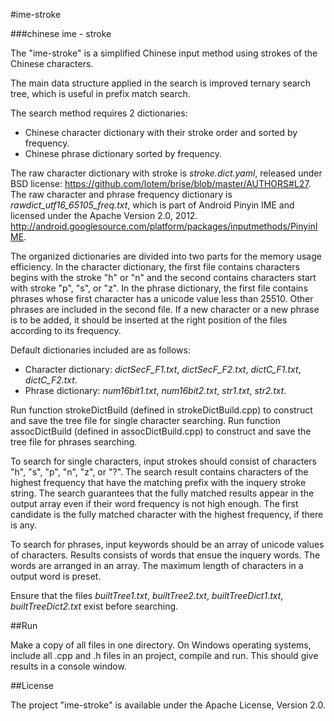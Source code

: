 #ime-stroke

###chinese ime - stroke

The "ime-stroke" is a simplified Chinese input method using strokes of the Chinese characters.

The main data structure applied in the search is improved ternary search tree, which is useful in prefix match search.

The search method requires 2 dictionaries:
* Chinese character dictionary with their stroke order and sorted by frequency.
* Chinese phrase dictionary sorted by frequency.

The raw character dictionary with stroke is *stroke.dict.yaml*, released under BSD license:
https://github.com/lotem/brise/blob/master/AUTHORS#L27.
The raw character and phrase frequency dictionary is *rawdict_utf16_65105_freq.txt*, which is part of Android Pinyin IME and licensed 
under the Apache Version 2.0, 2012.
http://android.googlesource.com/platform/packages/inputmethods/PinyinIME.

The organized dictionaries are divided into two parts for the memory usage efficiency.
In the character dictionary, the first file contains characters begins with the stroke "h" or "n" and the second contains characters start with stroke "p", "s", or "z".
In the phrase dictionary, the first file contains phrases whose first character has a unicode value less than 25510. Other phrases are included in the second file.
If a new character or a new phrase is to be added, it should be inserted at the right position of the files according to its frequency.

Default dictionaries included are as follows:
* Character dictionary: *dictSecF_F1.txt*, *dictSecF_F2.txt*, *dictC_F1.txt*, *dictC_F2.txt*.
* Phrase dictionary: *num16bit1.txt*, *num16bit2.txt*, *str1.txt*, *str2.txt*.

Run function strokeDictBuild (defined in strokeDictBuild.cpp) to construct and save the tree file for single character searching.
Run function assocDictBuild (defined in assocDictBuild.cpp) to construct and save the tree file for phrases searching.

To search for single characters, input strokes should consist of characters "h", "s", "p", "n", "z", or "?".
The search result contains characters of the highest frequency that have the matching prefix with the inquery stroke string.
The search guarantees that the fully matched results appear in the output array even if their word frequency is not high enough.
The first candidate is the fully matched character with the highest frequency, if there is any.

To search for phrases, input keywords should be an array of unicode values of characters.
Results consists of words that ensue the inquery words. The words are arranged in an array. The maximum length of characters in a output word is preset.

Ensure that the files *builtTree1.txt*, *builtTree2.txt*, *builtTreeDict1.txt*, *builtTreeDict2.txt* exist before searching.

##Run

Make a copy of all files in one directory. On Windows operating systems, include all .cpp and .h files in an project, compile and run. This should give results in a console window.

##License

The project "ime-stroke" is available under the Apache License, Version 2.0.

